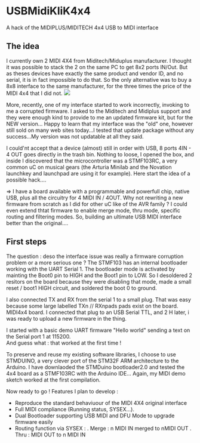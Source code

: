 # USBMidiKliK4x4
A hack of the MIDIPLUS/MIDITECH 4x4 USB to MIDI interface

## The idea
I currently own 2 MIDI 4X4 from Miditech/Miduplus manufacturer. 
I thought it was possible to stack the 2 on the same PC to get 8x2 ports IN/Out.
But as theses devices have exactly the same product and vendor ID, and no serial, it is in fact impossible to do that.
So the only alternative was to buy a 8x8 interface to the same manufacturer, for the three times the price of the MIDI 4x4 that I did not.
<img border="0" src="https://medias.audiofanzine.com/images/normal/miditech-midiface-4x4-1642123.jpg"  />

More, recently, one of my interface started to work incorrectly, invoking to me a corrupted firmware. 
I asked to the Miditech and Midiplus support and they were enough kind to provide to me an updated firmware kit, but for the NEW version...
Happy to learn that my interface was the "old" one, however still sold on many web sites today...I tested that update package 
without any success...My version was not updatable at all they said.

I could'nt accept that a device (almost) still in order with USB,  8 ports 4IN - 4 OUT goes directly in the trash bin. 
Nothing to loose, I opened the box, and inside I discovered that the microcontroller was a STMF103RC, a very common uC on musical gears 
(the Arturia Minilab and the Novation launchkey and launchpad are using it for example). 
Here start the idea of a possible hack....

=> I have a board available with a programmable and powerfull chip,  native USB, plus all the circuitry for 4 MIDI IN / 4OUT. 
Why not rewriting a new firmware from scratch as I did for other uC like of the AVR family ?
I could even extend thtat firmware to enable merge mode, thru mode, specific routing and filtering modes. 
So, building an ultimate USB MIDI interface better than the original....

## First steps

The question : deso the interface issue was really a firmware corruption problem or a more serious one ?
The STMF103 has an internal bootloader working with the UART Serial 1. The bootloader mode is activated by mainting 
the Boot0 pin to HIGH and the Boot1 pin to LOW.  So I desoldered 2 resitors on the board because they were disabling that mode, 
made a small reset / boot1 HIGH circuit, and soldered the boot 0 to ground.  

I also connected TX and RX from the serial 1 to a small plug. That was easy because some large labelled TXn // RXnpads pads exist on the board.
MIDI4x4 board.  I connected that plug to an USB Serial TTL, and 2 H later, i was ready to upload a new firmware in the thing.

I started with a basic demo UART firmware "Hello world" sending a text on the Serial port 1 at 115200.  
And guess what : that worked at the first time  !

To preserve and reuse my existing software libraries, I choose to use STMDUINO, a very clever port of the STM32F 
ARM architecture to the Arduino.  I  have downlaoded the STMDuino bootloader2.0 and tested the 4x4 board as a STMF103RC with 
the Arduino IDE... Again, my MIDI demo sketch worked at the first compilation.

Now ready to go ! 
Features I plan to develop :

- Reproduce the standard behaviuour of the MIDI 4X4 original interface
- Full MIDI compliance (Running status, SYSEX...).
- Dual Bootloader supporting USB MIDI and DFU Mode to upgrade firmware easily
- Routing function via SYSEX :
. Merge : n MIDI IN merged to nMIDI OUT
. Thru  : MIDI OUT to n MIDI IN








